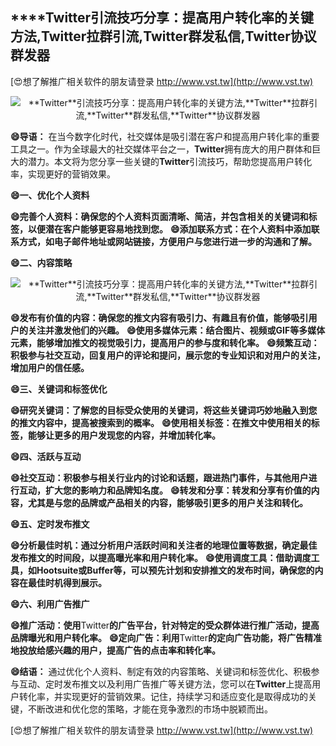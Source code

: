 ## ****Twitter**引流技巧分享：提高用户转化率的关键方法,**Twitter**拉群引流,**Twitter**群发私信,**Twitter**协议群发器**

[😍想了解推广相关软件的朋友请登录 http://www.vst.tw](http://www.vst.tw)

 <center><img src="https://vst.tw/MP4/tuiguang/png/4.png" alt="**Twitter**引流技巧分享：提高用户转化率的关键方法,**Twitter**拉群引流,**Twitter**群发私信,**Twitter**协议群发器"></center>

**😄导语：**
在当今数字化时代，社交媒体是吸引潜在客户和提高用户转化率的重要工具之一。作为全球最大的社交媒体平台之一，**Twitter**拥有庞大的用户群体和巨大的潜力。本文将为您分享一些关键的**Twitter**引流技巧，帮助您提高用户转化率，实现更好的营销效果。

**😄一、优化个人资料**

**😄完善个人资料：确保您的个人资料页面清晰、简洁，并包含相关的关键词和标签，以便潜在客户能够更容易地找到您。**
**😄添加联系方式：在个人资料中添加联系方式，如电子邮件地址或网站链接，方便用户与您进行进一步的沟通和了解。**

**😄二、内容策略**

 <center><img src="https://vst.tw/MP4/tuiguang/png/7.png" alt="**Twitter**引流技巧分享：提高用户转化率的关键方法,**Twitter**拉群引流,**Twitter**群发私信,**Twitter**协议群发器"></center>

**😄发布有价值的内容：确保您的推文内容有吸引力、有趣且有价值，能够吸引用户的关注并激发他们的兴趣。**
**😄使用多媒体元素：结合图片、视频或GIF等多媒体元素，能够增加推文的视觉吸引力，提高用户的参与度和转化率。**
**😄频繁互动：积极参与社交互动，回复用户的评论和提问，展示您的专业知识和对用户的关注，增加用户的信任感。**

**😄三、关键词和标签优化**

**😄研究关键词：了解您的目标受众使用的关键词，将这些关键词巧妙地融入到您的推文内容中，提高被搜索到的概率。**
**😄使用相关标签：在推文中使用相关的标签，能够让更多的用户发现您的内容，并增加转化率。**

**😄四、活跃与互动**

**😄社交互动：积极参与相关行业内的讨论和话题，跟进热门事件，与其他用户进行互动，扩大您的影响力和品牌知名度。**
**😄转发和分享：转发和分享有价值的内容，尤其是与您的品牌或产品相关的内容，能够吸引更多的用户关注和转化。**

**😄五、定时发布推文**

**😄分析最佳时机：通过分析用户活跃时间和关注者的地理位置等数据，确定最佳发布推文的时间段，以提高曝光率和用户转化率。**
**😄使用调度工具：借助调度工具，如Hootsuite或Buffer等，可以预先计划和安排推文的发布时间，确保您的内容在最佳时机得到展示。**

**😄六、利用广告推广**

**😄推广活动：使用**Twitter**的广告平台，针对特定的受众群体进行推广活动，提高品牌曝光和用户转化率。**
**😄定向广告：利用**Twitter**的定向广告功能，将广告精准地投放给感兴趣的用户，提高广告的点击率和转化率。**

**😄结语：**
通过优化个人资料、制定有效的内容策略、关键词和标签优化、积极参与互动、定时发布推文以及利用广告推广等关键方法，您可以在**Twitter**上提高用户转化率，并实现更好的营销效果。记住，持续学习和适应变化是取得成功的关键，不断改进和优化您的策略，才能在竞争激烈的市场中脱颖而出。

[😍想了解推广相关软件的朋友请登录 http://www.vst.tw](http://www.vst.tw)



